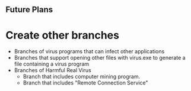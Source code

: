 ## Future Plans
# Create other branches
 - Branches of virus programs that can infect other applications
 - Branches that support opening other files with virus.exe to generate a file containing a virus program
 - Branches of Harmful Real Virus
   - Branch that includes computer mining program.
   - Branch that includes "Remote Connection Service"